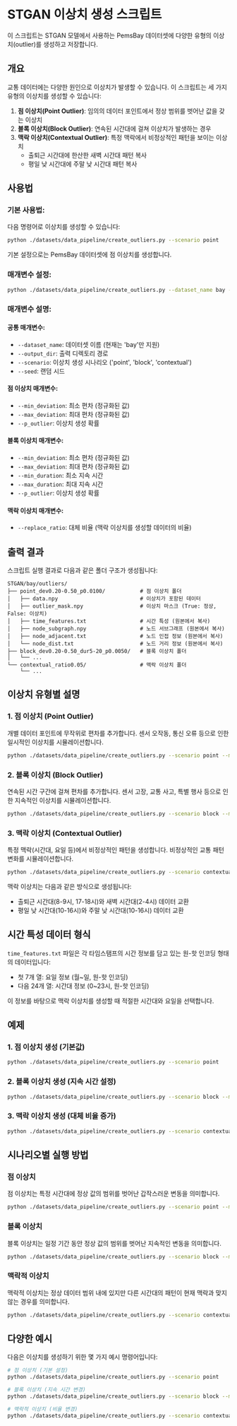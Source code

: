 # STGAN 이상치 생성 스크립트

이 스크립트는 STGAN 모델에서 사용하는 PemsBay 데이터셋에 다양한 유형의 이상치(outlier)를 생성하고 저장합니다.

## 개요

교통 데이터에는 다양한 원인으로 이상치가 발생할 수 있습니다. 이 스크립트는 세 가지 유형의 이상치를 생성할 수 있습니다:

1. **점 이상치(Point Outlier)**: 임의의 데이터 포인트에서 정상 범위를 벗어난 값을 갖는 이상치
2. **블록 이상치(Block Outlier)**: 연속된 시간대에 걸쳐 이상치가 발생하는 경우
3. **맥락 이상치(Contextual Outlier)**: 특정 맥락에서 비정상적인 패턴을 보이는 이상치
   - 출퇴근 시간대에 한산한 새벽 시간대 패턴 복사
   - 평일 낮 시간대에 주말 낮 시간대 패턴 복사

## 사용법

### 기본 사용법:

다음 명령어로 이상치를 생성할 수 있습니다:

```bash
python ./datasets/data_pipeline/create_outliers.py --scenario point
```

기본 설정으로는 PemsBay 데이터셋에 점 이상치를 생성합니다.

### 매개변수 설정:

```bash
python ./datasets/data_pipeline/create_outliers.py --dataset_name bay --output_dir ./datasets/bay/outliers --scenario block --min_deviation 0.3 --max_deviation 0.6 --min_duration 10 --max_duration 30
```

### 매개변수 설명:

#### 공통 매개변수:

- `--dataset_name`: 데이터셋 이름 (현재는 'bay'만 지원)
- `--output_dir`: 출력 디렉토리 경로
- `--scenario`: 이상치 생성 시나리오 ('point', 'block', 'contextual')
- `--seed`: 랜덤 시드

#### 점 이상치 매개변수:

- `--min_deviation`: 최소 편차 (정규화된 값)
- `--max_deviation`: 최대 편차 (정규화된 값)
- `--p_outlier`: 이상치 생성 확률

#### 블록 이상치 매개변수:

- `--min_deviation`: 최소 편차 (정규화된 값)
- `--max_deviation`: 최대 편차 (정규화된 값)
- `--min_duration`: 최소 지속 시간
- `--max_duration`: 최대 지속 시간
- `--p_outlier`: 이상치 생성 확률

#### 맥락 이상치 매개변수:

- `--replace_ratio`: 대체 비율 (맥락 이상치를 생성할 데이터의 비율)

## 출력 결과

스크립트 실행 결과로 다음과 같은 폴더 구조가 생성됩니다:

```
STGAN/bay/outliers/
├── point_dev0.20-0.50_p0.0100/           # 점 이상치 폴더
│   ├── data.npy                          # 이상치가 포함된 데이터
│   ├── outlier_mask.npy                  # 이상치 마스크 (True: 정상, False: 이상치)
│   ├── time_features.txt                 # 시간 특성 (원본에서 복사)
│   ├── node_subgraph.npy                 # 노드 서브그래프 (원본에서 복사)
│   ├── node_adjacent.txt                 # 노드 인접 정보 (원본에서 복사)
│   └── node_dist.txt                     # 노드 거리 정보 (원본에서 복사)
├── block_dev0.20-0.50_dur5-20_p0.0050/   # 블록 이상치 폴더
│   └── ...
└── contextual_ratio0.05/                 # 맥락 이상치 폴더
    └── ...
```

## 이상치 유형별 설명

### 1. 점 이상치 (Point Outlier)

개별 데이터 포인트에 무작위로 편차를 추가합니다. 센서 오작동, 통신 오류 등으로 인한 일시적인 이상치를 시뮬레이션합니다.

```bash
python ./datasets/data_pipeline/create_outliers.py --scenario point --min_deviation 0.2 --max_deviation 0.5 --p_outlier 0.01
```

### 2. 블록 이상치 (Block Outlier)

연속된 시간 구간에 걸쳐 편차를 추가합니다. 센서 고장, 교통 사고, 특별 행사 등으로 인한 지속적인 이상치를 시뮬레이션합니다.

```bash
python ./datasets/data_pipeline/create_outliers.py --scenario block --min_duration 10 --max_duration 30 --p_outlier 0.005
```

### 3. 맥락 이상치 (Contextual Outlier)

특정 맥락(시간대, 요일 등)에서 비정상적인 패턴을 생성합니다. 비정상적인 교통 패턴 변화를 시뮬레이션합니다.

```bash
python ./datasets/data_pipeline/create_outliers.py --scenario contextual --replace_ratio 0.1
```

맥락 이상치는 다음과 같은 방식으로 생성됩니다:

- 출퇴근 시간대(8-9시, 17-18시)와 새벽 시간대(2-4시) 데이터 교환
- 평일 낮 시간대(10-16시)와 주말 낮 시간대(10-16시) 데이터 교환

## 시간 특성 데이터 형식

`time_features.txt` 파일은 각 타임스탬프의 시간 정보를 담고 있는 원-핫 인코딩 형태의 데이터입니다:

- 첫 7개 열: 요일 정보 (월~일, 원-핫 인코딩)
- 다음 24개 열: 시간대 정보 (0~23시, 원-핫 인코딩)

이 정보를 바탕으로 맥락 이상치를 생성할 때 적절한 시간대와 요일을 선택합니다.

## 예제

### 1. 점 이상치 생성 (기본값)

```bash
python ./datasets/data_pipeline/create_outliers.py --scenario point
```

### 2. 블록 이상치 생성 (지속 시간 설정)

```bash
python ./datasets/data_pipeline/create_outliers.py --scenario block --min_duration 15 --max_duration 45
```

### 3. 맥락 이상치 생성 (대체 비율 증가)

```bash
python ./datasets/data_pipeline/create_outliers.py --scenario contextual --replace_ratio 0.2
```

## 시나리오별 실행 방법

### 점 이상치

점 이상치는 특정 시간대에 정상 값의 범위를 벗어난 갑작스러운 변동을 의미합니다.

```bash
python ./datasets/data_pipeline/create_outliers.py --scenario point --min_deviation 0.2 --max_deviation 0.5 --p_outlier 0.01
```

### 블록 이상치

블록 이상치는 일정 기간 동안 정상 값의 범위를 벗어난 지속적인 변동을 의미합니다.

```bash
python ./datasets/data_pipeline/create_outliers.py --scenario block --min_duration 10 --max_duration 30 --p_outlier 0.005
```

### 맥락적 이상치

맥락적 이상치는 정상 데이터 범위 내에 있지만 다른 시간대의 패턴이 현재 맥락과 맞지 않는 경우를 의미합니다.

```bash
python ./datasets/data_pipeline/create_outliers.py --scenario contextual --replace_ratio 0.1
```

## 다양한 예시

다음은 이상치를 생성하기 위한 몇 가지 예시 명령어입니다:

```bash
# 점 이상치 (기본 설정)
python ./datasets/data_pipeline/create_outliers.py --scenario point

# 블록 이상치 (지속 시간 변경)
python ./datasets/data_pipeline/create_outliers.py --scenario block --min_duration 15 --max_duration 45

# 맥락적 이상치 (비율 변경)
python ./datasets/data_pipeline/create_outliers.py --scenario contextual --replace_ratio 0.2
```
